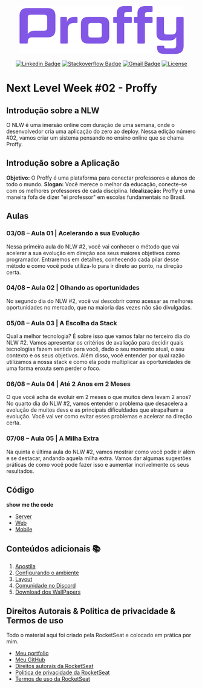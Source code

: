 <div align="center">

  ![Proffy](./images/logo.png)

</div>

<div align="center">

[![Linkedin Badge](https://img.shields.io/badge/-viniciusdias-blue?style=flat-square&logo=Linkedin&logoColor=white&link=https://www.linkedin.com/in/vinicius-m-dias/)](https://www.linkedin.com/in/vinicius-m-dias/)
[![Stackoverflow Badge](https://img.shields.io/badge/-Stackoverflow-4CA143?style=flat-square&logo=Stackoverflow&logoColor=white&link=https://stackoverflow.com/users/12553623/vinicius-dias)](https://stackoverflow.com/users/12553623/vinicius-dias)
[![Gmail Badge](https://img.shields.io/badge/-viniciusimpulse@gmail.com-c14438?style=flat-square&logo=Gmail&logoColor=white&link=mailto:viniciusimpulse@gmail.com)](mailto:viniciusimpulse@gmail.com)
[![License](https://img.shields.io/badge/License-MIT-yellow.svg?color=ffc799)](https://viniciusdias.works)

</div>

# Next Level Week #02 - Proffy 


## Introdução sobre a NLW 

O NLW é uma imersão online com duração de uma semana, onde o desenvolvedor cria uma aplicação do zero ao deploy.
Nessa edição número #02, vamos criar um sistema pensando no ensino online que se chama Proffy.


## Introdução sobre a Aplicação

**Objetivo:** O Proffy é uma plataforma para conectar professores e alunos de todo o mundo.
**Slogan:** Você merece o melhor da educação, conecte-se com os melhores professores de cada disciplina.
**Idealização:** Proffy é uma maneira fofa de dizer "ei professor" em escolas fundamentais no Brasil.


## Aulas

### 03/08 – Aula 01 |  Acelerando a sua Evolução 
Nessa primeira aula do NLW #2, você vai conhecer o método que vai acelerar a sua evolução em direção aos seus maiores objetivos como programador. Entraremos em detalhes, conhecendo cada pilar desse método e como você pode utiliza-lo para ir direto ao ponto, na direção certa.

### 04/08 – Aula 02 |  Olhando as oportunidades 
No segundo dia do NLW #2, você vai descobrir como acessar as melhores oportunidades no mercado, que na maioria das vezes não são divulgadas.

### 05/08 – Aula 03 |  A Escolha da Stack
Qual a melhor tecnologia? É sobre isso que vamos falar no terceiro dia do NLW #2. Vamos apresentar os critérios de avaliação para decidir quais tecnologias fazem sentido para você, dado o seu momento atual, o seu contexto e os seus objetivos. Além disso, você entender por qual razão utilizamos a nossa stack e como ela pode multiplicar as oportunidades de uma forma enxuta sem perder o foco.

### 06/08 – Aula 04 |  Até 2 Anos em 2 Meses
O que você acha de evoluir em 2 meses o que muitos devs levam 2 anos? No quarto dia do NLW #2, vamos entender o problema que desacelera a evolução de muitos devs e as principais dificuldades que atrapalham a evolução.  Você vai ver como evitar esses problemas e acelerar na direção certa. 

### 07/08 – Aula 05 |  A Milha Extra 
Na quinta e última aula do NLW #2, vamos mostrar como você pode ir além e se destacar, andando aquela milha extra. Vamos dar algumas sugestões práticas de como você pode fazer isso e aumentar incrivelmente os seus resultados.


## Código
**show me the code**

- [Server](https://github.com/ViniciusmDias/nextlevelweek-proffy/tree/master/server)
- [Web](https://github.com/ViniciusmDias/nextlevelweek-proffy/tree/master/web)
- [Mobile](https://github.com/ViniciusmDias/nextlevelweek-2-omnistack)


## Conteúdos adicionais :books:

1. [Apostila](https://storage.googleapis.com/golden-wind/nextlevelweek/Apostila-NLW2.pdf)
2. [Configurando o ambiente](https://www.notion.so/Configurando-Ambiente-NLW-98a471ad3cb6448284b8ceed31c45767)
3. [Layout](https://www.notion.so/Layout-Proffy-3d5f45f54ec54ef9b2103565b7cce4e1)
4. [Comunidade no Discord](https://discord.com/invite/y3dpX5F)
5. [Download dos WallPapers](https://prismic-io.s3.amazonaws.com/rocketseat/58e4118a-6e42-4679-b24a-1bf697415efb_NLW_wallpapers.zip)


## Direitos Autorais & Politica de privacidade & Termos de uso

Todo o material aqui foi criado pela RocketSeat e colocado em prática por mim.

- [Meu portfolio](https://viniciusdias.works)
- [Meu GitHub](https://github.com/ViniciusmDias)
- [Direitos autorais da RocketSeat](https://rocketseat.com.br/direitos-autorais)
- [Politica de privacidade da RocketSeat](https://rocketseat.com.br/politica-de-privacidade)
- [Termos de uso da RocketSeat](https://rocketseat.com.br/termos-de-uso)


